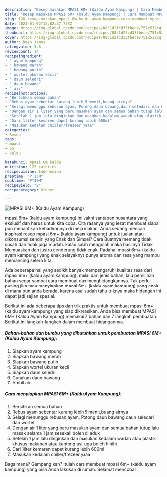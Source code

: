 ```yaml
---
description: "Resep masakan MPASI 6M+ (Kaldu Ayam Kampung) | Cara Membuat MPASI 6M+ (Kaldu Ayam Kampung) Yang Enak dan Simpel"
title: "Resep masakan MPASI 6M+ (Kaldu Ayam Kampung) | Cara Membuat MPASI 6M+ (Kaldu Ayam Kampung) Yang Enak dan Simpel"
slug: 120-resep-masakan-mpasi-6m-kaldu-ayam-kampung-cara-membuat-mpasi-6m-kaldu-ayam-kampung-yang-enak-dan-simpel
date: 2021-01-02T15:02:37.775Z
image: https://img-global.cpcdn.com/recipes/08c1d2fcd33fbece/751x532cq70/mpasi-6m-kaldu-ayam-kampung-foto-resep-utama.jpg
thumbnail: https://img-global.cpcdn.com/recipes/08c1d2fcd33fbece/751x532cq70/mpasi-6m-kaldu-ayam-kampung-foto-resep-utama.jpg
cover: https://img-global.cpcdn.com/recipes/08c1d2fcd33fbece/751x532cq70/mpasi-6m-kaldu-ayam-kampung-foto-resep-utama.jpg
author: Dean James
ratingvalue: 3.6
reviewcount: 14
recipeingredient:
- " ayam kampung"
- " bawang merah"
- " bawang putih"
- " wortel ukuran kecil"
- " daun seledri"
- " daun bawang"
- " air"
recipeinstructions:
- "Bersihkan semua bahan"
- "Rebus ayam sebentar kurang lebih 5 menit,buang airnya"
- "Selagi menunggu rebusan ayam, Potong daun bawang,daun seledari dan wortel"
- "Dengan air 1 liter yang baru masukan ayam dan semua bahan tutup lalu masak selama 1 jam,sesekali boleh di aduk"
- "Setelah 1 jam lalu dinginkan dan masukan kedalam wadah atau plastik khusus makanan atau kantong asi juga boleh hihihi"
- "Dari 1liter kemaren dapet kurang lebih 600ml"
- "Masukan kedalam chiller/frezeer yaaa"
categories:
- Resep
tags:
- mpasi
- 6m
- kaldu

katakunci: mpasi 6m kaldu 
nutrition: 122 calories
recipecuisine: Indonesian
preptime: "PT13M"
cooktime: "PT39M"
recipeyield: "2"
recipecategory: Dinner

---
```



![MPASI 6M+ (Kaldu Ayam Kampung)](https://img-global.cpcdn.com/recipes/08c1d2fcd33fbece/751x532cq70/mpasi-6m-kaldu-ayam-kampung-foto-resep-utama.jpg)


mpasi 6m+ (kaldu ayam kampung) ini yakni santapan nusantara yang ekslusif dan harus untuk kita coba. Cita rasanya yang lezat membuat siapa pun menantikan kehadirannya di meja makan.
Anda sedang mencari inspirasi resep mpasi 6m+ (kaldu ayam kampung) untuk jualan atau dikonsumsi sendiri yang Enak dan Simpel? Cara Buatnya memang tidak susah dan tidak juga mudah. kalau salah mengolah maka hasilnya Tidak Memuaskan dan justru cenderung tidak enak. Padahal mpasi 6m+ (kaldu ayam kampung) yang enak selayaknya punya aroma dan rasa yang mampu memancing selera kita.



Ada beberapa hal yang sedikit banyak mempengaruhi kualitas rasa dari mpasi 6m+ (kaldu ayam kampung), mulai dari jenis bahan, lalu pemilihan bahan segar sampai cara membuat dan menghidangkannya. Tak perlu pusing jika mau menyiapkan mpasi 6m+ (kaldu ayam kampung) yang enak di mana pun anda berada, karena asal sudah tahu triknya maka hidangan ini dapat jadi sajian spesial.


Berikut ini ada beberapa tips dan trik praktis untuk membuat mpasi 6m+ (kaldu ayam kampung) yang siap dikreasikan. Anda bisa membuat MPASI 6M+ (Kaldu Ayam Kampung) memakai 7 bahan dan 7 langkah pembuatan. Berikut ini langkah-langkah dalam membuat hidangannya.

<!--inarticleads1-->

##### Bahan-bahan dan bumbu yang dibutuhkan untuk pembuatan MPASI 6M+ (Kaldu Ayam Kampung):

1. Siapkan  ayam kampung
1. Siapkan  bawang merah
1. Siapkan  bawang putih
1. Siapkan  wortel ukuran kecil
1. Siapkan  daun seledri
1. Gunakan  daun bawang
1. Ambil  air




<!--inarticleads2-->

##### Cara menyiapkan MPASI 6M+ (Kaldu Ayam Kampung):

1. Bersihkan semua bahan
1. Rebus ayam sebentar kurang lebih 5 menit,buang airnya
1. Selagi menunggu rebusan ayam, Potong daun bawang,daun seledari dan wortel
1. Dengan air 1 liter yang baru masukan ayam dan semua bahan tutup lalu masak selama 1 jam,sesekali boleh di aduk
1. Setelah 1 jam lalu dinginkan dan masukan kedalam wadah atau plastik khusus makanan atau kantong asi juga boleh hihihi
1. Dari 1liter kemaren dapet kurang lebih 600ml
1. Masukan kedalam chiller/frezeer yaaa




Bagaimana? Gampang kan? Itulah cara membuat mpasi 6m+ (kaldu ayam kampung) yang bisa Anda lakukan di rumah. Selamat mencoba!

